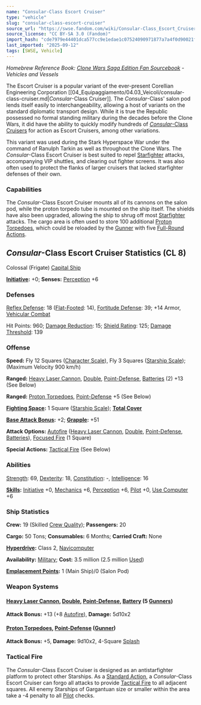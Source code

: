 ```yaml
---
name: "Consular-Class Escort Cruiser"
type: "vehicle"
slug: "consular-class-escort-cruiser"
source_url: "https://swse.fandom.com/wiki/Consular-Class_Escort_Cruiser"
source_license: "CC BY-SA 3.0 (Fandom)"
import_hash: "cde7979e44401dca577cc9e1edae1c07524090971877a7a4f0d90021f84d1dfe"
last_imported: "2025-09-12"
tags: [SWSE, Vehicle]
---
```

*Homebrew Reference Book: [Clone Wars Saga Edition Fan Sourcebook](https://swse.fandom.com/wiki/Clone_Wars_Saga_Edition_Fan_Sourcebook) - Vehicles and Vessels*

The Escort Cruiser is a popular variant of the ever-present Corellian Engineering Corporation [[04_Equipaggiamento/04.03_Veicoli/consular-class-cruiser.md|*Consular*-Class Cruiser]]. The *Consular*-Class' salon pod lends itself easily to interchangeability, allowing a host of variants on the standard diplomatic transport design. While it is true the Republic possessed no formal standing military during the decades before the Clone Wars, it did have the ability to quickly modify hundreds of [*Consular*-Class Cruisers](https://swse.fandom.com/wiki/Consular-Class_Cruisers) for action as Escort Cruisers, among other variations.

This variant was used during the Stark Hyperspace War under the command of Ranulph Tarkin as well as throughout the Clone Wars. The *Consular*-Class Escort Cruiser is best suited to repel [Starfighter](https://swse.fandom.com/wiki/Starfighter) attacks, accompanying VIP shuttles, and clearing out fighter screens. It was also often used to protect the flanks of larger cruisers that lacked starfighter defenses of their own.

### Capabilities
The *Consular*-Class Escort Cruiser mounts all of its cannons on the salon pod, while the proton torpedo tube is mounted on the ship itself. The shields have also been upgraded, allowing the ship to shrug off most [Starfighter](https://swse.fandom.com/wiki/Starfighter) attacks. The cargo area is often used to store 100 additional [Proton Torpedoes](https://swse.fandom.com/wiki/Proton_Torpedoes), which could be reloaded by the [Gunner](https://swse.fandom.com/wiki/Gunner) with five [Full-Round Actions](https://swse.fandom.com/wiki/Full-Round_Actions).

## *Consular*-Class Escort Cruiser Statistics (CL 8)
Colossal (Frigate) [Capital Ship](https://swse.fandom.com/wiki/Capital_Ship)

**[Initiative](https://swse.fandom.com/wiki/Initiative):** +0; **Senses:** [Perception](https://swse.fandom.com/wiki/Perception) +6
### Defenses
[Reflex Defense](https://swse.fandom.com/wiki/Reflex_Defense_(Vehicles)): 18 ([Flat-Footed](https://swse.fandom.com/wiki/Flat-Footed): 14), [Fortitude Defense](https://swse.fandom.com/wiki/Fortitude_Defense_(Vehicles)): 39; +14 Armor, [Vehicular Combat](https://swse.fandom.com/wiki/Vehicular_Combat)

Hit Points: 960; [Damage Reduction](https://swse.fandom.com/wiki/Damage_Reduction): 15; [Shield Rating](https://swse.fandom.com/wiki/Shield_Rating): 125; [Damage Threshold](https://swse.fandom.com/wiki/Damage_Threshold_(Vehicles)): 139
### Offense
**Speed:** Fly 12 Squares ([Character Scale](https://swse.fandom.com/wiki/Character_Scale)), Fly 3 Squares ([Starship Scale](https://swse.fandom.com/wiki/Starship_Scale)); (Maximum Velocity 900 km/h)

**Ranged:** [Heavy Laser Cannon](https://swse.fandom.com/wiki/Heavy_Laser_Cannon), [Double](https://swse.fandom.com/wiki/Double), [Point-Defense](https://swse.fandom.com/wiki/Point-Defense), [Batteries](https://swse.fandom.com/wiki/Batteries) (2) +13 (See Below)

**Ranged:** [Proton Torpedoes](https://swse.fandom.com/wiki/Proton_Torpedoes), [Point-Defense](https://swse.fandom.com/wiki/Point-Defense) +5 (See Below)

**[Fighting Space](https://swse.fandom.com/wiki/Fighting_Space):** 1 Square ([Starship Scale](https://swse.fandom.com/wiki/Starship_Scale)); **[Total Cover](https://swse.fandom.com/wiki/Total_Cover)**

**[Base Attack Bonus](https://swse.fandom.com/wiki/Base_Attack_Bonus):** +2; **[Grapple](https://swse.fandom.com/wiki/Grapple):** +51

**Attack Options:** [Autofire](https://swse.fandom.com/wiki/Autofire_(Vehicle_Combat)) ([Heavy Laser Cannon](https://swse.fandom.com/wiki/Heavy_Laser_Cannon), [Double](https://swse.fandom.com/wiki/Double), [Point-Defense](https://swse.fandom.com/wiki/Point-Defense), [Batteries](https://swse.fandom.com/wiki/Batteries)), [Focused Fire](https://swse.fandom.com/wiki/Focused_Fire) (1 Square)

**Special Actions:** [Tactical Fire](https://swse.fandom.com/wiki/Tactical_Fire) (See Below)
### Abilities
[Strength](https://swse.fandom.com/wiki/Strength): 69, [Dexterity](https://swse.fandom.com/wiki/Dexterity): 18, [Constitution](https://swse.fandom.com/wiki/Constitution): -, [Intelligence](https://swse.fandom.com/wiki/Intelligence): 16

**[Skills](https://swse.fandom.com/wiki/Skills):** [Initiative](https://swse.fandom.com/wiki/Initiative) +0, [Mechanics](https://swse.fandom.com/wiki/Mechanics) +6, [Perception](https://swse.fandom.com/wiki/Perception) +6, [Pilot](https://swse.fandom.com/wiki/Pilot) +0, [Use Computer](https://swse.fandom.com/wiki/Use_Computer) +6
### Ship Statistics
**Crew:** 19 (Skilled [Crew Quality](https://swse.fandom.com/wiki/Crew_Quality)); **Passengers:** 20

**Cargo:** 50 Tons; **Consumables:** 6 Months; **Carried Craft:** None

**[Hyperdrive](https://swse.fandom.com/wiki/Hyperdrive):** Class 2, [Navicomputer](https://swse.fandom.com/wiki/Navicomputer)

**Availability:** [Military](https://swse.fandom.com/wiki/Military); **Cost:** 3.5 million (2.5 million [Used](https://swse.fandom.com/wiki/Used))

**[Emplacement Points](https://swse.fandom.com/wiki/Emplacement_Points):** 1 (Main Ship)/0 (Salon Pod)
### Weapon Systems
#### **[Heavy Laser Cannon](https://swse.fandom.com/wiki/Heavy_Laser_Cannon), [Double](https://swse.fandom.com/wiki/Double), [Point-Defense](https://swse.fandom.com/wiki/Point-Defense), [Battery](https://swse.fandom.com/wiki/Battery) (5 [Gunners](https://swse.fandom.com/wiki/Gunners))**
**Attack Bonus:** +13 (+8 [Autofire](https://swse.fandom.com/wiki/Autofire_(Vehicle_Combat))), **Damage:** 5d10x2

#### **[Proton Torpedoes](https://swse.fandom.com/wiki/Proton_Torpedoes), [Point-Defense](https://swse.fandom.com/wiki/Point-Defense) ([Gunner](https://swse.fandom.com/wiki/Gunner))**
**Attack Bonus:** +5, **Damage:** 9d10x2, 4-Square [Splash](https://swse.fandom.com/wiki/Splash)
### Tactical Fire
The *Consular*-Class Escort Cruiser is designed as an antistarfighter platform to protect other Starships. As a [Standard Action](https://swse.fandom.com/wiki/Standard_Action), a *Consular*-Class Escort Cruiser can forgo all attacks to provide [Tactical Fire](https://swse.fandom.com/wiki/Tactical_Fire) to all adjacent squares. All enemy Starships of Gargantuan size or smaller within the area take a -4 penalty to all [Pilot](https://swse.fandom.com/wiki/Pilot) checks.